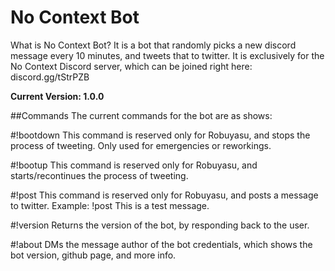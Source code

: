 # No Context Bot

What is No Context Bot? It is a bot that randomly picks a new discord message every 10 minutes, and tweets that to twitter. 
It is exclusively for the No Context Discord server, which can be joined right here: discord.gg/tStrPZB

**Current Version: 1.0.0**

##Commands
The current commands for the bot are as shows:

#!bootdown
This command is reserved only for Robuyasu, and stops the process of tweeting. Only used for emergencies or reworkings.

#!bootup
This command is reserved only for Robuyasu, and starts/recontinues the process of tweeting. 

#!post
This command is reserved only for Robuyasu, and posts a message to twitter.
Example: !post This is a test message.

#!version
Returns the version of the bot, by responding back to the user.

#!about
DMs the message author of the bot credentials, which shows the bot version, github page, and more info.
